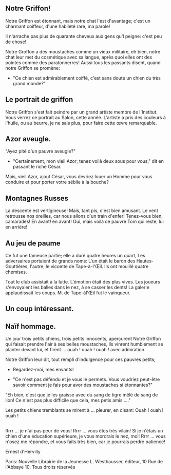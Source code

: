 ## Notre Griffon!

Notre Griffon est étonnant,
mais notre chat l'est d'avantage;
c'est un charmant coiffeur,
d'une habileté rare,
ma parole!

Il n'arrache pas plus
de quarante cheveux
aux gens qu'l peigne:
c'est peu de chose!

Notre Groffon a des moustaches
comme un vieux militaire,
eh bien, notre chat leur met
du cosmétique avec sa langue,
après quoi elles ont des pointes
comme des paratonnerres!
Aussi tous les passants disent,
quand notre Griffon se promène:
 - "Ce chien est admirablement coiffé,
c'est sans doute un chien du très grand monde?"


## Le portrait de griffon

Notre Griffon s'est fait peindre
par un grand artiste membre de l'Institut.
Vous verrez ce portrait au Salon,
cette année. L'artiste a pris
des couleurs à l'huile, ou au beurre,
je ne sais plus, pour faire
cette œvre remarquable.


## Azor aveugle.
"Ayez pité d'un pauvre aveugle?"
- "Certainement, mon vieil Azor;
tenez voilà deux sous pour vous,"
dit en passant le riche César.

Mais, vieil Azor, ajout César,
vous devriez louer un Homme
pour vous conduire et pour
porter votre sébile à la bouche?


## Montagnes Russes

La descente est vertigineuse!
Mais, tant pis, c'est bien amusant.
Le vent retrousse nos oreilles,
car nous allons d'un train d'enfer!
Tenez-vous bien, camarades!
En avant! en avant! Oui, mais voilà
ce pauvre Tom qui reste, lui en arrière!


## Au jeu de paume
Ce fut une fameuse partie;
elle a duré quatre heures un quart,
Les adversaires portaient de grands noms:
L'un était le baron des Hautes-Gouttières,
l'autre, le vicomte de Tape-à-l'Œil.
Ils ont mouillé quatre chemises.

Tout le club assistait à la lutte.
L'émotion était des plus vives.
Les joueurs s'envoyaient les balles
dans le nez, à se casser les dents!
La galerie applaudissait les coups.
M. de Tape-àl'Œil fut le vainqueur.

## Un coup intéressant.

## Naïf hommage.

Un jour trois petits chiens,
trois petits innocents,
aperçurent Notre Griffon
qui faisait prendre l'air
à ses belles moustaches,
Ils vinrent humblement
se planter devant lui,
et firent ... ouah ! ouah ! ouah ! avec admiration

Notre Griffon leur dit,
tout rempli d'indulgence
pour ces pauvres petits;
- Regardez-moi, mes envants!

- "Ce n'est pas défendu
et je vous le permets.
Vous voudriez peut-être
savoir comment je fais
pour avor des moustaches si étonnantes?"

"Eh bien, c'est que je les graisse
avec du sang de tigre
mêlé de sang de lion!
Ce n'est pas plus difficile
que cela, mes petis amis ...."

Les petits chiens tremblants
se mirent à ... pleurer, en disant: Ouah ! ouah ! ouah !

## 

Rrrr ... je n'ai pas peur de vous!
Rrrr ... vous êtes très vilain!
Si je n'étais un chien
d'une éducation supérieure,
je vous mordrais le nez, moi!
Rrrr ... vous n'osez me répondre,
et vous faits très bien,
car je pourrais perdre patience!

Ernest d'Hervilly


Paris: 
Nouvelle Librairie de la Jeunesse
L. Westhausser, éditeur,
10 Rue de l'Abbaye 10.
Tous droits réservés
